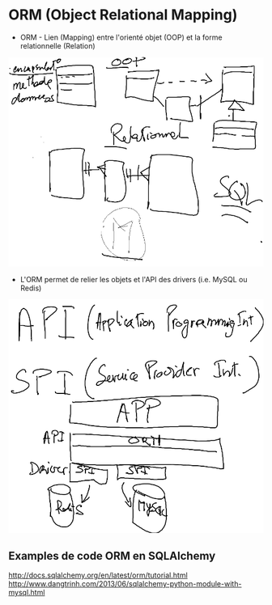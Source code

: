 # ORM (Object Relational Mapping)

* ORM - Lien (Mapping) entre l'orienté objet (OOP) et la forme relationnelle (Relation) 

![alt tag](https://github.com/CollegeBoreal/INF1006-16A/blob/master/6.ORM/ORM.png)

* L'ORM permet de relier les objets et l'API des drivers (i.e. MySQL ou Redis) 

![alt tag](https://github.com/CollegeBoreal/INF1006-16A/blob/master/6.ORM/api_spi.png)

## Examples de code ORM en SQLAlchemy
http://docs.sqlalchemy.org/en/latest/orm/tutorial.html
http://www.dangtrinh.com/2013/06/sqlalchemy-python-module-with-mysql.html
